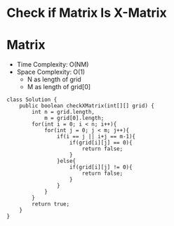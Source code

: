 # Check if Matrix Is X-Matrix

# Matrix

- Time Complexity: O(NM)
- Space Complexity: O(1)
  - N as length of grid
  - M as length of grid[0]

```
class Solution {
    public boolean checkXMatrix(int[][] grid) {
        int n = grid.length,
            m = grid[0].length;
        for(int i = 0; i < n; i++){
            for(int j = 0; j < m; j++){
                if(i == j || i+j == m-1){
                    if(grid[i][j] == 0){
                        return false;
                    }
                }else{
                    if(grid[i][j] != 0){
                        return false;
                    }
                }
            }
        }
        return true;
    }
}
```
